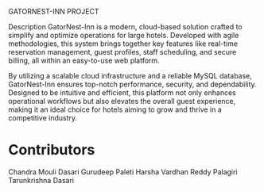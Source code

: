 GATORNEST-INN PROJECT


Description
GatorNest-Inn is a modern, cloud-based solution crafted to simplify and optimize operations for large hotels. Developed with agile methodologies, this system brings together key features like real-time reservation management, guest profiles, staff scheduling, and secure billing, all within an easy-to-use web platform.

By utilizing a scalable cloud infrastructure and a reliable MySQL database, GatorNest-Inn ensures top-notch performance, security, and dependability. Designed to be intuitive and efficient, this platform not only enhances operational workflows but also elevates the overall guest experience, making it an ideal choice for hotels aiming to grow and thrive in a competitive industry.


# Contributors
Chandra Mouli Dasari
Gurudeep Paleti
Harsha Vardhan Reddy Palagiri
Tarunkrishna Dasari

